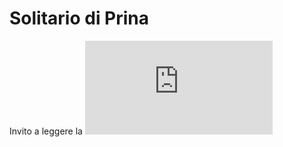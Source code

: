# Solitario di Prina

Invito a leggere la ![relazione](https://github.com/Zexal0807/Prina-s-Solitary/blob/main/relazione.pdf)